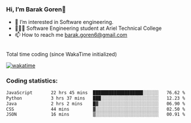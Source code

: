 ###  Hi, I’m Barak Goren👋
- 👀 I’m interested in Software engineering.
- 👨🏼‍🎓 Software Engineering student at Ariel Technical College
- 📫 How to reach me barak.goren6@gmail.com
##
Total time coding (since WakaTime initialized)

[![wakatime](https://wakatime.com/badge/user/5cc5ec80-a806-4ca2-a704-db29274e48cd.svg)](https://wakatime.com/@5cc5ec80-a806-4ca2-a704-db29274e48cd)

   
### Coding statistics:

<!--START_SECTION:waka-->

```txt
JavaScript       22 hrs 45 mins  ███████████████████░░░░░░   76.62 %
Python           3 hrs 37 mins   ███░░░░░░░░░░░░░░░░░░░░░░   12.23 %
Java             2 hrs 2 mins    █▓░░░░░░░░░░░░░░░░░░░░░░░   06.90 %
CSS              44 mins         ▓░░░░░░░░░░░░░░░░░░░░░░░░   02.50 %
JSON             16 mins         ▒░░░░░░░░░░░░░░░░░░░░░░░░   00.91 %
```

<!--END_SECTION:waka-->

<!---
barakgoren/barakgoren is a ✨ special ✨ repository because its `README.md` (this file) appears on your GitHub profile.
You can click the Preview link to take a look at your changes.
--->
